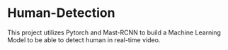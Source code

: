 # Human-Detection
This project utilizes Pytorch and Mast-RCNN to build a Machine Learning Model to be able to detect human in real-time video.
